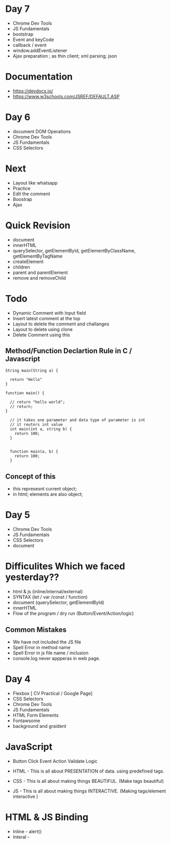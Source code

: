 # Day 7

- Chrome Dev Tools
- JS Fundamentals
- bootstrap
- Event and keyCode
- callback / event
- window.addEventListener
- Ajax preparation ; as thin client; xml parsing; json

# Documentation

- https://devdocs.io/
- https://www.w3schools.com/JSREF/DEFAULT.ASP

# Day 6

- document DOM Operations
- Chrome Dev Tools
- JS Fundamentals
- CSS Selectors

# Next

- Layout like whatsapp
- Practice
- Edit the comment
- Boostrap
- Ajax

# Quick Revision

- document
- innerHTML
- querySelector, getElementById, getElementByClassName, getElementByTagName
- createElement
- children
- parent and parentElement
- remove and removeChild

# Todo

- Dynamic Comment with Input field
- Insert latest comment at the top
- Layout to delete the comment and challanges
- Layout to delete using clone
- Delete Comment using this

## Method/Function Declartion Rule in C / Javascript

```
String main(String a) {

  return "Hello"
}
```

```
function main() {

  // return "hello world";
  // return;
}
```

```
  // it takes one parameter and data type of parameter is int
  // it reutnrs int value
  int main(int a, string b) {
    return 100;
  }


  function main(a, b) {
    return 100;
  }
```

## Concept of this

- this represesnt current object;
- in html; elements are also object;

# Day 5

- Chrome Dev Tools
- JS Fundamentals
- CSS Selectors
- document

# Difficulites Which we faced yesterday??

- html & js (inline/internal/external)
- SYNTAX (let / var /const / function)
- document (querySelector, getElementById)
- innerHTML
- Flow of the program / dry run (Button/Event/Action/logic)

## Common Mistakes

- We have not included the JS file
- Spell Error in method name
- Spell Error in js file name / inclusion
- console.log never appperas in web page.

# Day 4

- Flexbox [ CV Practical / Google Page]
- CSS Selectors
- Chrome Dev Tools
- JS Fundamentals
- HTML Form Elements
- Fontawsome
- background and graident

# JavaScript

- Button Click Event Action Validate Logic

- HTML - This is all about PRESENTATION of data. using predefined tags.
- CSS - This is all about making things BEAUTIFUL. (Make tags beautiful)
- JS - This is all about making things INTERACTIVE. (Making tags/element interactive )

# HTML & JS Binding

- Inline - alert()
- Interal - <script>
- External - <script src="">

# HTML & CSS Binding

- Inline - Using style="" attribute inside an Element
- Internal - Using <style> tag
- External - Using <link> tag

# HTML & XML

- Both are mark up language
- Both are consit of Tags
- Syntax of markup language <html></html> || <dac></dac>
- Must have root tags or root node or root element. #1
- Tags must be closed. #2
- Tags must be properly closed. #3 (Stack || bracket match)

# Assignment Questions?

- How and Where to run the XML ?
- What is the purpose and use of xml?
- Tricky - can we use html tag in xml; will that xml remains valid xml?

# Practical Assignment

- Create your own Profile / CV using flexlayout.

# Observe / Study the URL

- http://localhost:5500/day3/1.html
- https://www.google.com/
- https://dacroom.web.app/home
  -- http/https PROTOCOL || Application Layer Protocol.

# Day 3

- Flexbox [Direction / Demo]
- Fontawsome
- Momentum
- Google
- background and graident
- Gradient

## Flex Continues

- display : flex;
- flex-direction : row/column;
- justify-content : Main Axis
- align-items : Corss Axis
- flex:1

- direction Row
  -- Main Axis (X) / Cross Axis (Y)
- Direction Column
  -- Main Axis (Y) / Cross Axis (X)

## Image as background

background
background-repeat
background-size
bcackground-position

# Day 2

- Quick Revision
- CSS Basics Property [color, background, border, margin, padding, units, colors ]
- CSS Flex Box Detail

### Most important tag of the Day 2

- <div>

### Most Important CSS Property

- color (foreground)
  -- COLOR_NAME
  -- rgb(200, 200, 200)
  -- rgba(50, 50, 50, 1) A is OPACITY here, the value can be (0, 1)
  -- hashcode (#4a8ad3)
- background
- border
  -- border width
  -- border style (solid/dotted)
  -- border color
- border-left
- border-right
- border-top
- border-bottom
- border-radius

- margin (If we want space BETWEEN element)
  -- margin-top
  -- mrging-bottom
  -- margin-left
  -- margin-right
- padding (Space WITHIN element)
  -- padding-top
  -- padding-bottm
  -- padding-left
  -- padding-right

### Text Styling

- color
- font-size
- font-weight
- font-family
- text-align (Mircrosoft, Left/Center/Right/Justify)

### Element Adjacent to Each other

- float : left;
- display: inline;

#### Related with flex

- diplay: flex; // Very Important
- justify-content : flex-start/center/flex-end/space-between :: Main Axis
- align-items :: Cross Axis

# Day 1

- Predefined Tags
- Angular Brackets
- Root Tags
- How to run the HTML Program.

# Extension 1 - How to run the HTML Program.

- Install Extenstion - Live Server
- Ctrl + Shift + P

# Extensin 2 - How to Indent/Format the Program.

- Setting -> Format -> Find and enable the format on save options

- Head Tag

# Tags have set of attributes

- But that is not mandatory
- id - Id should be unique
- name - Name will try to keep this also unique
- style - Styling
- class - Styling Common

# Hard Working

- Vipul- Ajax
- Ritesh
- Leena
- Rahul - Media
- Pratik
- Aman - Callback
- CV based website.

# Basic Rules of CSS

color:black;
background:white;

# Binding :: Link the CSS with HTML

css-property : property-value;

# CSS can be applied in three different way

- Inline Styling
  -- It applies only to one element; (and its child elements).
- Internal Styling
  -- Clean Program
  -- This can be applied to multiple elements

# Default things

color :black
background: white;
starts : top left;
width: 100% (blocking elemnt)
height: default height
